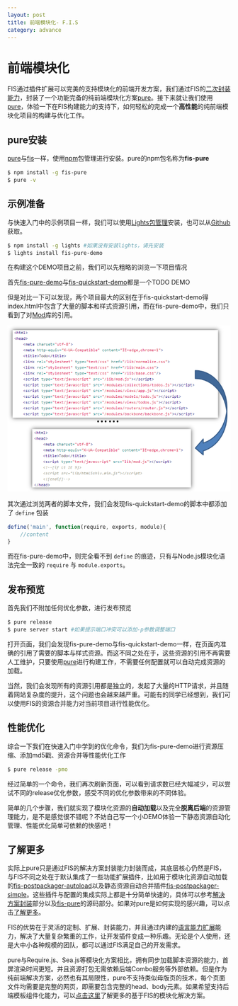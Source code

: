 ```yaml
---
layout: post
title: 前端模块化- F.I.S
category: advance
---
```


# 前端模块化

FIS通过插件扩展可以完美的支持模块化的前端开发方案，我们通过FIS的[二次封装能力](/docs/dev/solution.html)，封装了一个功能完备的纯前端模块化方案[pure](https://github.com/fex-team/fis-pure)。接下来就让我们使用[pure](https://github.com/fex-team/fis-pure)，体验一下在FIS构建能力的支持下，如何轻松的完成一个**高性能**的纯前端模块化项目的构建与优化工作。

## pure安装

[pure](https://github.com/fex-team/fis-pure)与[fis](https://github.com/fex-team/fis)一样，使用[npm](http://npmjs.org)包管理进行安装。pure的npm包名称为**fis-pure**

```bash
$ npm install -g fis-pure
$ pure -v
```

## 示例准备

与快速入门中的示例项目一样，我们可以使用[Lights包管理](http://lightjs.duapp.com/)安装，也可以从[Github](https://github.com/hefangshi/fis-pure-demo)获取。

```bash
$ npm install -g lights #如果没有安装lights，请先安装
$ lights install fis-pure-demo
```

在构建这个DEMO项目之前，我们可以先粗略的浏览一下项目情况

首先[fis-pure-demo](https://github.com/hefangshi/fis-pure-demo)与[fis-quickstart-demo](https://github.com/hefangshi/fis-quickstart-demo)都是一个TODO DEMO

但是对比一下可以发现，两个项目最大的区别在于fis-quickstart-demo得index.html中包含了大量的脚本和样式资源引用，而在fis-pure-demo中，我们只看到了对[Mod](https://github.com/fex-team/mod)库的引用。

![项目区别](img/mod.png)

其次通过浏览两者的脚本文件，我们会发现fis-quickstart-demo的脚本中都添加了 ```define``` 包装

```javascript
define('main', function(require, exports, module){
    //content
}
```

而在fis-pure-demo中，则完全看不到 ```define``` 的痕迹，只有与Node.js模块化语法完全一致的 ```require``` 与 ```module.exports```。

## 发布预览

首先我们不附加任何优化参数，进行发布预览

```bash
$ pure release
$ pure server start #如果提示端口冲突可以添加-p参数调整端口
```

打开页面，我们会发现fis-pure-demo与fis-quickstart-demo一样，在页面内准确的引用了需要的脚本与样式资源。而这不同之处在于，这些资源的引用不再需要人工维护，只要使用[pure](https://github.com/fex-team/fis-pure)进行构建工作，不需要任何配置就可以自动完成资源的加载。

当然，我们会发现所有的资源引用都是独立的，发起了大量的HTTP请求，并且随着网站复杂度的提升，这个问题也会越来越严重。可能有的同学已经想到，我们可以使用FIS的资源合并能力对当前项目进行性能优化。

## 性能优化

综合一下我们在快速入门中学到的优化命令，我们为fis-pure-demo进行资源压缩、添加md5戳、资源合并等性能优化工作

```bash
$ pure release -pmo
```

经过简单的一个命令，我们再次刷新页面，可以看到请求数已经大幅减少，可以尝试不同的release优化参数，感受不同的优化参数带来的不同体验。

简单的几个步骤，我们就实现了模块化资源的**自动加载**以及完全**脱离后端**的资源管理能力，是不是感觉很不错呢？不妨自己写一个小DEMO体验一下静态资源自动化管理、性能优化简单可依赖的快感吧！

## 了解更多

实际上pure只是通过FIS的解决方案封装能力封装而成，其底层核心仍然是FIS，与FIS不同之处在于默认集成了一些功能扩展插件，比如用于模块化资源自动加载的[fis-postpackager-autoload](https://github.com/hefangshi/fis-postpackager-autoload)以及静态资源自动合并插件[fis-postpackager-simple](https://github.com/hefangshi/fis-postpackager-simple)。这些插件与配置的集成实际上都是十分简单快速的，具体可以参考[解决方案封装](/docs/dev/solution.html)部分以及[fis-pure](https://github.com/fex-team/fis-pure)的源码部分。如果对pure是如何实现的感兴趣，可以点击[了解更多](/docs/more/fis-mod.html)。


FIS的优势在于灵活的定制、扩展、封装能力，并且通过内建的[语言能力扩展](/docs/more/fis-standard.html)能力，解决了大量复杂繁重的工作，让开发插件变成一种乐趣。无论是个人使用，还是大中小各种规模的团队，都可以通过FIS满足自己的开发需求。

pure与Require.js、Sea.js等模块化方案相比，拥有同步加载脚本资源的能力，首屏渲染时间更短。并且资源打包无需依赖后端Combo服务等外部依赖。但是作为纯前端解决方案，必然也有其局限性，pure不支持类似母版页的技术，每个页面文件均需要是完整的网页，即需要包含完整的head、body元素。如果希望支持后端模板组件化能力，可以[点击这里](/docs/dev/more.html#solution)了解更多的基于FIS的模块化解决方案。
